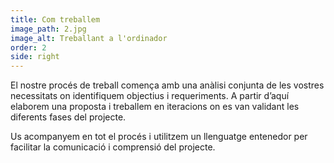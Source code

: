 ```yaml
---
title: Com treballem
image_path: 2.jpg
image_alt: Treballant a l'ordinador
order: 2
side: right
---
```

El nostre procés de treball comença amb una anàlisi conjunta de les vostres necessitats on identifiquem objectius i requeriments. A partir d’aquí elaborem una proposta i treballem en iteracions on es van validant les diferents fases del projecte.

Us acompanyem en tot el procés i utilitzem un llenguatge entenedor per facilitar la comunicació i comprensió del projecte.  
